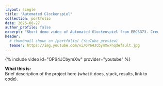 ```yaml
---
layout: single
title: "Automated Glockenspiel"
collection: portfolio
date: 2025-08-27
author_profile: false
excerpt: "Short demo video of Automated Glockenspiel from EECS373. Credit to Phillip Zacharoudis and Peiyu Wang"
header:
  # thumbnail shown on /portfolio/ (YouTube preview)
  teaser: https://img.youtube.com/vi/OP64JCbymXw/hqdefault.jpg
---
```


{% include video id="OP64JCbymXw" provider="youtube" %}

**What this is:**  
Brief description of the project here (what it does, stack, results, link to code).
